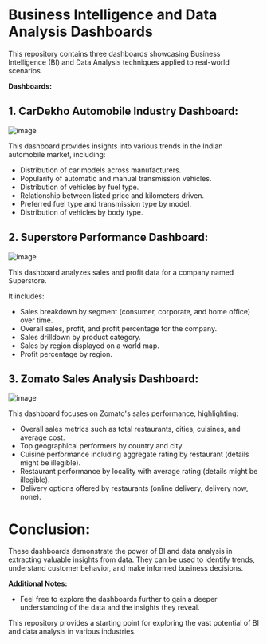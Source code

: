 # Business Intelligence and Data Analysis Dashboards

This repository contains three dashboards showcasing Business Intelligence (BI) and Data Analysis techniques applied to real-world scenarios. 

**Dashboards:**

## 1. **CarDekho Automobile Industry Dashboard:** 

![image](https://github.com/Abhaykumar04/Business-Intelligence-and-Data-Analysis/assets/112232080/d3f524b7-65f7-4a23-9815-15432cea8893)


This dashboard provides insights into various trends in the Indian automobile market, including:

* Distribution of car models across manufacturers.
* Popularity of automatic and manual transmission vehicles.
* Distribution of vehicles by fuel type.
* Relationship between listed price and kilometers driven.
* Preferred fuel type and transmission type by model.
* Distribution of vehicles by body type.

## 2. **Superstore Performance Dashboard:**

![image](https://github.com/Abhaykumar04/Business-Intelligence-and-Data-Analysis/assets/112232080/b398aaad-9f75-4345-b023-c53289c30736)

This dashboard analyzes sales and profit data for a company named Superstore. 

It includes:
    
* Sales breakdown by segment (consumer, corporate, and home office) over time.
* Overall sales, profit, and profit percentage for the company.
* Sales drilldown by product category.
* Sales by region displayed on a world map.
* Profit percentage by region.

## 3. **Zomato Sales Analysis Dashboard:** 

![image](https://github.com/Abhaykumar04/Business-Intelligence-and-Data-Analysis/assets/112232080/b92465e5-0c2a-41f5-80cd-0a92c011aae1)


This dashboard focuses on Zomato's sales performance, highlighting:

* Overall sales metrics such as total restaurants, cities, cuisines, and average cost.
* Top geographical performers by country and city.
* Cuisine performance including aggregate rating by restaurant (details might be illegible).
* Restaurant performance by locality with average rating (details might be illegible).
* Delivery options offered by restaurants (online delivery, delivery now, none).

# **Conclusion:**

These dashboards demonstrate the power of BI and data analysis in extracting valuable insights from data. They can be used to identify trends, understand customer behavior, and make informed business decisions.

**Additional Notes:**

* Feel free to explore the dashboards further to gain a deeper understanding of the data and the insights they reveal.

This repository provides a starting point for exploring the vast potential of BI and data analysis in various industries.

